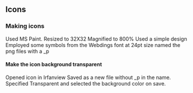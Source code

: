 ## Icons
### Making icons
Used MS Paint.
Resized to 32X32
Magnified to 800%
Used a simple design
Employed some symbols from the Webdings font at 24pt size
named the png files with a _p

#### Make the icon background transparent
Opened icon in Irfanview
Saved as a new file without _p in the name.
Specified Transparent and selected the background color on save.

